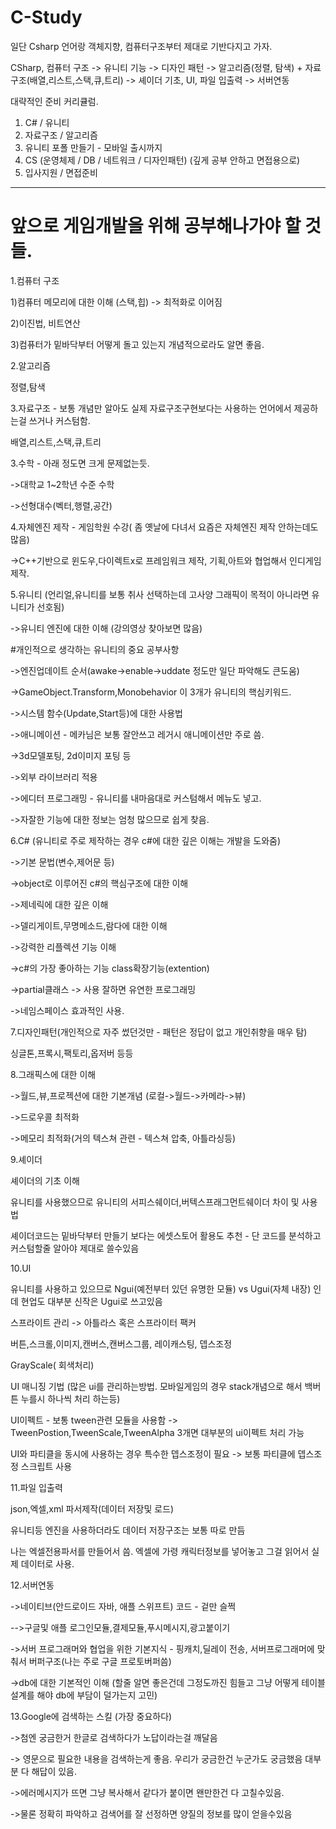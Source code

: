 # C-Study

일단 Csharp 언어랑 객체지향, 컴퓨터구조부터 제대로 기반다지고 가자. 


CSharp, 컴퓨터 구조 -> 유니티 기능 -> 디자인 패턴 ->  알고리즘(정렬, 탐색) + 자료구조(배열,리스트,스택,큐,트리) -> 셰이더 기초, UI, 파일 입출력 -> 서버연동



대략적인 준비 커리큘럼.
1. C# / 유니티
2. 자료구조 / 알고리즘
3. 유니티 포폴 만들기 - 모바일 출시까지
4. CS (운영체제 / DB / 네트워크 / 디자인패턴)  (깊게 공부 안하고 면접용으로)
5. 입사지원 / 면접준비







---------------------------------------------------------------------------------------------------------------------------------








# 앞으로 게임개발을 위해 공부해나가야 할 것들.

1.컴퓨터 구조

1)컴퓨터 메모리에 대한 이해 (스택,힙) -> 최적화로 이어짐

2)이진법, 비트연산 

3)컴퓨터가 밑바닥부터 어떻게 돌고 있는지 개념적으로라도 알면 좋음.




2.알고리즘

정렬,탐색




3.자료구조 - 보통 개념만 알아도 실제 자료구조구현보다는 사용하는 언어에서 제공하는걸 쓰거나 커스텀함.

배열,리스트,스택,큐,트리




3.수학  - 아래 정도면 크게 문제없는듯.

->대학교 1~2학년 수준 수학

->선형대수(벡터,행렬,공간) 




4.자체엔진 제작 - 게임학원 수강( 좀 옛날에 다녀서 요즘은 자체엔진 제작 안하는데도 많음)

->C++기반으로 윈도우,다이렉트x로 프레임워크 제작, 기획,아트와 협업해서 인디게임제작.




5.유니티 (언리얼,유니티를 보통 취사 선택하는데 고사양 그래픽이 목적이 아니라면 유니티가 선호됨)

->유니티 엔진에 대한 이해 (강의영상 찾아보면 많음)

#개인적으로 생각하는 유니티의 중요 공부사항

->엔진업데이트 순서(awake->enable->uddate 정도만 일단 파악해도 큰도움)

->GameObject.Transform,Monobehavior 이 3개가 유니티의 핵심키워드.

->시스템 함수(Update,Start등)에 대한 사용법 

->애니메이션 - 메카님은 보통 잘안쓰고 레거시 애니메이션만 주로 씀.

->3d모델포팅, 2d이미지 포팅 등

->외부 라이브러리 적용

->에디터 프로그래밍 - 유니티를 내마음대로 커스텀해서 메뉴도 넣고.

->자잘한 기능에 대한 정보는  엄청 많으므로 쉽게 찾음.




6.C# (유니티로 주로 제작하는 경우 c#에 대한 깊은 이해는 개발을 도와줌)

->기본 문법(변수,제어문 등)

->object로 이루어진 c#의 핵심구조에 대한 이해

->제네릭에 대한 깊은 이해

->델리게이트,무명메소드,람다에 대한 이해

->강력한 리플렉션 기능 이해

->c#의 가장 좋아하는 기능 class확장기능(extention) 

->partial클래스 -> 사용 잘하면 유연한 프로그래밍

->네임스페이스 효과적인 사용.




7.디자인패턴(개인적으로 자주 썼던것만 - 패턴은 정답이 없고 개인취향을 매우 탐)

싱글톤,프록시,팩토리,옵저버 등등




8.그래픽스에 대한 이해

->월드,뷰,프로젝션에 대한 기본개념 (로컬->월드->카메라->뷰)

->드로우콜 최적화

->메모리 최적화(거의 텍스쳐 관련 - 텍스쳐 압축, 아틀라싱등)




9.셰이더

셰이더의 기초 이해

유니티를 사용했으므로 유니티의 서피스쉐이더,버텍스프래그먼트쉐이더 차이 및 사용법

셰이더코드는 밑바닥부터 만들기 보다는 에셋스토어 활용도 추천 - 단 코드를 분석하고 커스텀할줄 알아야 제대로 쓸수있음




10.UI

유니티를 사용하고 있으므로 Ngui(예전부터 있던 유명한 모듈) vs Ugui(자체 내장) 인데 현업도 대부분 신작은 Ugui로 쓰고있음

스프라이트 관리 -> 아틀라스 혹은 스프라이터 팩커 

버튼,스크롤,이미지,캔버스,캔버스그룹, 레이캐스팅, 뎁스조정

GrayScale( 회색처리)

UI 매니징 기법 (많은 ui를 관리하는방법.  모바일게임의 경우 stack개념으로 해서 백버튼 누를시 하나씩 처리 하는등)

UI이펙트 - 보통 tween관련 모듈을 사용함 -> TweenPostion,TweenScale,TweenAlpha 3개면 대부분의 ui이펙트 처리 가능

UI와 파티클을 동시에 사용하는 경우 특수한 뎁스조정이 필요 -> 보통 파티클에 뎁스조정 스크립트 사용






11.파일 입출력

json,엑셀,xml 파서제작(데이터 저장및 로드)

유니티등 엔진을 사용하더라도 데이터 저장구조는 보통 따로 만듬

나는 엑셀전용파서를 만들어서 씀. 엑셀에 가령 캐릭터정보를 넣어놓고 그걸 읽어서 실제 데이터로 사용.




12.서버연동

->네이티브(안드로이드 자바, 애플 스위프트) 코드 - 겉만 슬쩍

-->구글및 애플 로그인모듈,결제모듈,푸시메시지,광고붙이기

->서버 프로그래머와 협업을 위한 기본지식 - 핑캐치,딜레이 전송, 서버프로그래머에 맞춰서 버퍼구조(나는 주로 구글 프로토버퍼씀)

->db에 대한 기본적인 이해 (할줄 알면 좋은건데 그정도까진 힘들고 그냥 어떻게 테이블 설계를 해야 db에 부담이 덜가는지 고민)




13.Google에 검색하는 스킬 (가장 중요하다)

->첨엔 궁금한거 한글로 검색하다가 노답이라는걸 깨달음

-> 영문으로 필요한 내용을 검색하는게 좋음. 우리가 궁금한건 누군가도 궁금했음 대부분 다 해답이 있음.

->에러메시지가 뜨면 그냥 복사해서 같다가 붙이면 왠만한건 다 고칠수있음.

->물론 정확히 파악하고 검색어를 잘 선정하면 양질의 정보를 많이 얻을수있음














